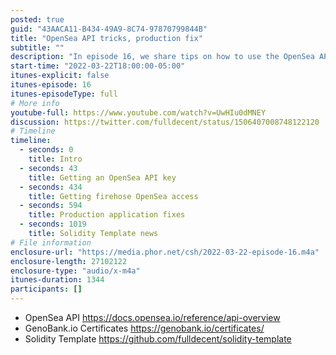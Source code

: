 ```yaml
---
posted: true
guid: "43AACA11-B434-49A9-8C74-97870799844B"
title: "OpenSea API tricks, production fix"
subtitle: ""
description: "In episode 16, we share tips on how to use the OpenSea API, including how to get an API key and firehose access. We also discuss how to fix production applications and share updates on our Solidity Template. Join us for valuable insights on using the OpenSea API and solving production issues."
start-time: "2022-03-22T18:00:00-05:00"
itunes-explicit: false
itunes-episode: 16
itunes-episodeType: full
# More info
youtube-full: https://www.youtube.com/watch?v=UwHIu0dMNEY
discussion: https://twitter.com/fulldecent/status/1506407008748122120
# Timeline
timeline:
  - seconds: 0
    title: Intro
  - seconds: 43
    title: Getting an OpenSea API key
  - seconds: 434
    title: Getting firehose OpenSea access
  - seconds: 594
    title: Production application fixes
  - seconds: 1019
    title: Solidity Template news
# File information
enclosure-url: "https://media.phor.net/csh/2022-03-22-episode-16.m4a"
enclosure-length: 27102122
enclosure-type: "audio/x-m4a"
itunes-duration: 1344
participants: []
---
```

<!--end of quick notes-->

- OpenSea API https://docs.opensea.io/reference/api-overview
- GenoBank.io Certificates https://genobank.io/certificates/
- Solidity Template https://github.com/fulldecent/solidity-template
